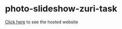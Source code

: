 # photo-slideshow-zuri-task

[Click here](https://comfy-bublanina-dcd044.netlify.app/) to see the hosted website
